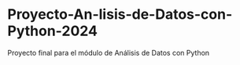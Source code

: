 # Proyecto-An-lisis-de-Datos-con-Python-2024
Proyecto final para el módulo de Análisis de Datos con Python
